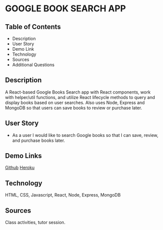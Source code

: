 # GOOGLE BOOK SEARCH APP

## Table of Contents
* Description
* User Story
* Demo Link
* Technology
* Sources
* Additional Questions   

## Description 
A React-based Google Books Search app with React components, work with helper/util functions, and utilize React lifecycle methods to query and display books based on user searches. Also uses Node, Express and MongoDB so that users can save books to review or purchase later.

## User Story

* As a user I would like to search Google books so that I can save, review, and purchase books later.



## Demo Links 
[Github](https://github.com/sck916/Google-Books) 
[Heroku](https://floating-mountain-06663.herokuapp.com/)

## Technology
HTML, CSS, Javascript, React, Node, Express, MongoDB

## Sources
Class activities, tutor session.
